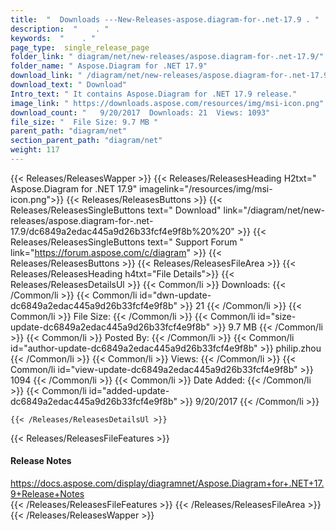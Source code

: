 ```yaml
---
title:  "  Downloads ---New-Releases-aspose.diagram-for-.net-17.9 . " 
description:  "    . " 
keywords:  "    . " 
page_type:  single_release_page
folder_link: " diagram/net/new-releases/aspose.diagram-for-.net-17.9/"
folder_name: " Aspose.Diagram for .NET 17.9"
download_link: " /diagram/net/new-releases/aspose.diagram-for-.net-17.9/dc6849a2edac445a9d26b33fcf4e9f8b"
download_text: " Download"
Intro_text: " It contains Aspose.Diagram for .NET 17.9 release."
image_link: " https://downloads.aspose.com/resources/img/msi-icon.png"
download_count: "   9/20/2017  Downloads: 21  Views: 1093"
file_size: "  File Size: 9.7 MB "
parent_path: "diagram/net"
section_parent_path: "diagram/net"
weight: 117 
---
```


{{< Releases/ReleasesWapper >}}
  {{< Releases/ReleasesHeading H2txt=" Aspose.Diagram for .NET 17.9" imagelink="/resources/img/msi-icon.png">}}
  {{< Releases/ReleasesButtons >}}
    {{< Releases/ReleasesSingleButtons text=" Download" link="/diagram/net/new-releases/aspose.diagram-for-.net-17.9/dc6849a2edac445a9d26b33fcf4e9f8b%20%20" >}}
    {{< Releases/ReleasesSingleButtons text=" Support Forum " link="https://forum.aspose.com/c/diagram" >}}
  {{< Releases/ReleasesButtons >}}
  {{< Releases/ReleasesFileArea >}}
    {{< Releases/ReleasesHeading h4txt="File Details">}}
    {{< Releases/ReleasesDetailsUl >}}
            {{< Common/li  >}} Downloads: {{< /Common/li >}} 
      {{< Common/li id="dwn-update-dc6849a2edac445a9d26b33fcf4e9f8b" >}} 21 {{< /Common/li >}} 
      {{< Common/li  >}} File Size: {{< /Common/li >}} 
      {{< Common/li id="size-update-dc6849a2edac445a9d26b33fcf4e9f8b" >}} 9.7 MB {{< /Common/li >}} 
      {{< Common/li  >}} Posted By: {{< /Common/li >}} 
      {{< Common/li id="author-update-dc6849a2edac445a9d26b33fcf4e9f8b" >}} philip.zhou {{< /Common/li >}} 
      {{< Common/li  >}} Views: {{< /Common/li >}} 
      {{< Common/li id="view-update-dc6849a2edac445a9d26b33fcf4e9f8b" >}} 1094 {{< /Common/li >}} 
      {{< Common/li  >}} Date Added: {{< /Common/li >}} 
      {{< Common/li id="added-update-dc6849a2edac445a9d26b33fcf4e9f8b" >}} 9/20/2017 {{< /Common/li >}} 

    {{< /Releases/ReleasesDetailsUl >}}

  {{< Releases/ReleasesFileFeatures >}}
      <h4>Release Notes</h4><div><a href="https://docs.aspose.com/display/diagramnet/Aspose.Diagram+for+.NET+17.9+Release+Notes">https://docs.aspose.com/display/diagramnet/Aspose.Diagram+for+.NET+17.9+Release+Notes</a></div>
  {{< /Releases/ReleasesFileFeatures >}}
 {{< /Releases/ReleasesFileArea >}}
{{< /Releases/ReleasesWapper >}}


